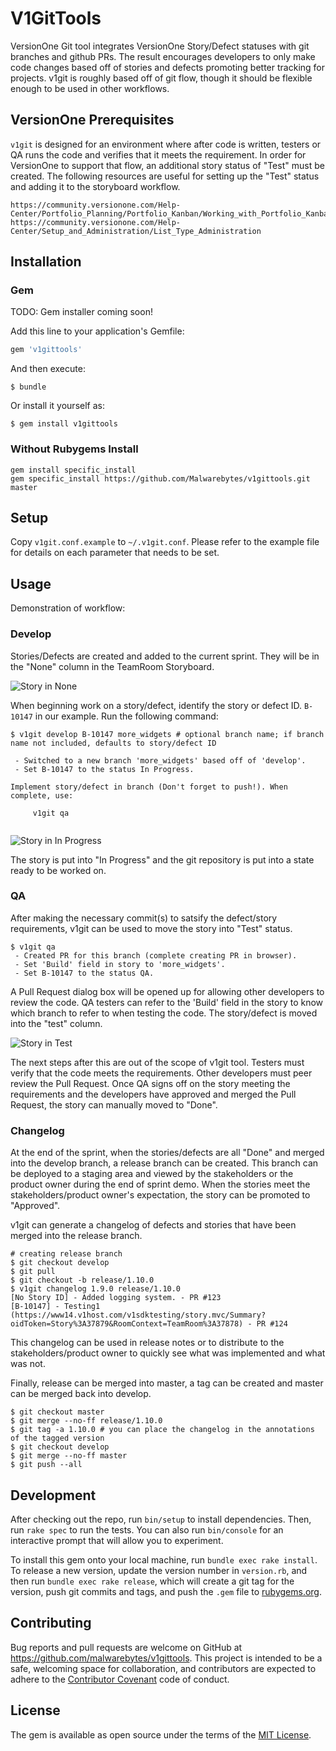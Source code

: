 # V1GitTools

VersionOne Git tool integrates VersionOne Story/Defect statuses with git branches and github PRs. The result encourages developers to only make code changes based off of stories and defects promoting better tracking for projects. v1git is roughly based off of git flow, though it should be flexible enough to be used in other workflows.

## VersionOne Prerequisites

```v1git``` is designed for an environment where after code is written, testers or QA runs the code and verifies that it meets the requirement. In order for VersionOne to support that flow, an additional story status of "Test" must be created. The following resources are useful for setting up the "Test" status and adding it to the storyboard workflow.

    https://community.versionone.com/Help-Center/Portfolio_Planning/Portfolio_Kanban/Working_with_Portfolio_Kanbans#Changing_Columns
    https://community.versionone.com/Help-Center/Setup_and_Administration/List_Type_Administration



## Installation

### Gem 

TODO: Gem installer coming soon!

Add this line to your application's Gemfile:

```ruby
gem 'v1gittools'
```

And then execute:

    $ bundle

Or install it yourself as:

    $ gem install v1gittools

### Without Rubygems Install

```
gem install specific_install
gem specific_install https://github.com/Malwarebytes/v1gittools.git master
```


## Setup

Copy ```v1git.conf.example``` to ```~/.v1git.conf```. Please refer to the example file for details on each parameter that needs to be set.


## Usage

Demonstration of workflow:

### Develop

Stories/Defects are created and added to the current sprint. They will be in the "None" column in the TeamRoom Storyboard.

![Story in None](doc_assets/none.png "Story in None")

When beginning work on a story/defect, identify the story or defect ID. ```B-10147``` in our example. Run the following command:

```shell
$ v1git develop B-10147 more_widgets # optional branch name; if branch name not included, defaults to story/defect ID

 - Switched to a new branch 'more_widgets' based off of 'develop'.
 - Set B-10147 to the status In Progress.

Implement story/defect in branch (Don't forget to push!). When complete, use:

     v1git qa


```

![Story in In Progress](doc_assets/in_progress.png "Story In Progress")

The story is put into "In Progress" and the git repository is put into a state ready to be worked on.

### QA

After making the necessary commit(s) to satsify the defect/story requirements, v1git can be used to move the story into "Test" status.

```shell
$ v1git qa
 - Created PR for this branch (complete creating PR in browser).
 - Set 'Build' field in story to 'more_widgets'.
 - Set B-10147 to the status QA.
```

A Pull Request dialog box will be opened up for allowing other developers to review the code. QA testers can refer to the 'Build' field in the story to know which branch to refer to when testing the code. The story/defect is moved into the "test" column.

![Story in Test](doc_assets/qa.png "Story in Test")


The next steps after this are out of the scope of v1git tool. Testers must verify that the code meets the requirements. Other developers must peer review the Pull Request. Once QA signs off on the story meeting the requirements and the developers have approved and merged the Pull Request, the story can manually moved to "Done".

### Changelog

At the end of the sprint, when the stories/defects are all "Done" and merged into the develop branch, a release branch can be created. This branch can be deployed to a staging area and viewed by the stakeholders or the product owner during the end of sprint demo. When the stories meet the stakeholders/product owner's expectation, the story can be promoted to "Approved".

v1git can generate a changelog of defects and stories that have been merged into the release branch.

```shell
# creating release branch
$ git checkout develop
$ git pull
$ git checkout -b release/1.10.0
$ v1git changelog 1.9.0 release/1.10.0
[No Story ID] - Added logging system. - PR #123
[B-10147] - Testing1 (https://www14.v1host.com/v1sdktesting/story.mvc/Summary?oidToken=Story%3A37879&RoomContext=TeamRoom%3A37878) - PR #124 
```

This changelog can be used in release notes or to distribute to the stakeholders/product owner to quickly see what was implemented and what was not.

Finally, release can be merged into master, a tag can be created and master can be merged back into develop.

```
$ git checkout master
$ git merge --no-ff release/1.10.0
$ git tag -a 1.10.0 # you can place the changelog in the annotations of the tagged version
$ git checkout develop
$ git merge --no-ff master
$ git push --all
```



## Development

After checking out the repo, run `bin/setup` to install dependencies. Then, run `rake spec` to run the tests. You can also run `bin/console` for an interactive prompt that will allow you to experiment.

To install this gem onto your local machine, run `bundle exec rake install`. To release a new version, update the version number in `version.rb`, and then run `bundle exec rake release`, which will create a git tag for the version, push git commits and tags, and push the `.gem` file to [rubygems.org](https://rubygems.org).

## Contributing

Bug reports and pull requests are welcome on GitHub at https://github.com/malwarebytes/v1gittools. This project is intended to be a safe, welcoming space for collaboration, and contributors are expected to adhere to the [Contributor Covenant](http://contributor-covenant.org) code of conduct.


## License

The gem is available as open source under the terms of the [MIT License](http://opensource.org/licenses/MIT).

